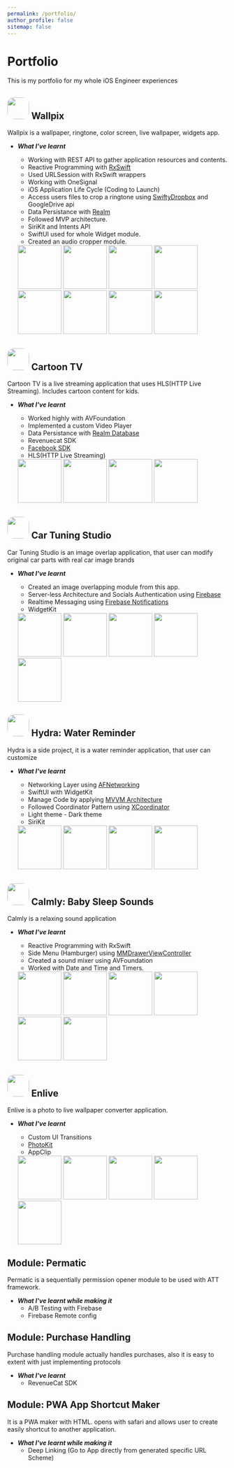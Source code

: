 ```yaml
---
permalink: /portfolio/
author_profile: false
sitemap: false
---
```


# Portfolio
This is my portfolio for my whole iOS Engineer experiences

## <img src="/assets/portfolio_images/wallpix-icon.png" width="50" style="border-radius:30%"> Wallpix
  
Wallpix is a wallpaper, ringtone, color screen, live wallpaper, widgets app.
* _**What I've learnt**_
  * Working with REST API to gather application resources and contents.
  * Reactive Programming with [RxSwift](https://github.com/ReactiveX/RxSwift)
  * Used URLSession with RxSwift wrappers
  * Working with OneSignal
  * iOS Application Life Cycle (Coding to Launch)
  * Access users files to crop a ringtone using [SwiftyDropbox](https://github.com/dropbox/SwiftyDropbox) and GoogleDrive api
  * Data Persistance with [Realm](https://developer.apple.com/library/ios///documentation/Cocoa/Conceptual/CoreData/index.html)
  * Followed MVP architecture.
  * SiriKit and Intents API
  * SwiftUI used for whole Widget module.
  * Created an audio cropper module.

  <img src="/assets/portfolio_images/wallpix.png" width="100">
  <img src="/assets/portfolio_images/wallpix(1).png" width="100">
  <img src="/assets/portfolio_images/wallpix(2).png" width="100">
  <img src="/assets/portfolio_images/wallpix(3).png" width="100">
  <img src="/assets/portfolio_images/wallpix(4).png" width="100">
  <img src="/assets/portfolio_images/wallpix(5).png" width="100">
  <img src="/assets/portfolio_images/wallpix(6).png" width="100">
  <img src="/assets/portfolio_images/wallpix(7).png" width="100">

## <img src="/assets/portfolio_images/icon-cartoon.png" width="50" style="border-radius:30%"> Cartoon TV

Cartoon TV is a live streaming application that uses HLS(HTTP Live Streaming). Includes cartoon content for kids.

* _**What I've learnt**_
  * Worked highly with AVFoundation
  * Implemented a custom Video Player
  * Data Persistance with [Realm Database](https://github.com/realm/realm-cocoa)
  * Revenuecat SDK
  * [Facebook SDK](https://developers.facebook.com/docs/ios/)
  * HLS(HTTP Live Streaming)

  <img src="/assets/portfolio_images/cartoon1.png" width="100">
  <img src="/assets/portfolio_images/cartoon2.png" width="100">
  <img src="/assets/portfolio_images/cartoon3.png" width="100">
  <img src="/assets/portfolio_images/cartoon4.png" width="100">

## <img src="/assets/portfolio_images/car-tuning-icon.png" width="50" style="border-radius:30%"> Car Tuning Studio

Car Tuning Studio is an image overlap application, that user can modify original car parts with real car image brands

* _**What I've learnt**_
  * Created an image overlapping module from this app.
  * Server-less Architecture and Socials Authentication using [Firebase](https://firebase.google.com)
  * Realtime Messaging using [Firebase Notifications](https://firebase.google.com/docs/notifications/)
  * WidgetKit
  
  <img src="/assets/portfolio_images/car1.png" width="100">
  <img src="/assets/portfolio_images/car2.png" width="100">
  <img src="/assets/portfolio_images/car3.png" width="100">
  <img src="/assets/portfolio_images/car4.png" width="100">
  <img src="/assets/portfolio_images/car5.png" width="100">


## <img src="/assets/portfolio_images/hydra-icon.png" width="50" style="border-radius:30%"> Hydra: Water Reminder

Hydra is a side project, it is a water reminder application, that user can customize 

* _**What I've learnt**_  
  * Networking Layer using [AFNetworking](https://github.com/AFNetworking/AFNetworking)
  * SwiftUI with WidgetKit
  * Manage Code by applying [MVVM Architecture](https://www.objc.io/issues/13-architecture/mvvm/)
  * Followed Coordinator Pattern using [XCoordinator](https://github.com/quickbirdstudios/XCoordinator)
  * Light theme - Dark theme
  * SiriKit


  <img src="/assets/portfolio_images/water1.png" width="100">
  <img src="/assets/portfolio_images/water2.png" width="100">
  <img src="/assets/portfolio_images/water3.png" width="100">
  <img src="/assets/portfolio_images/water4.png" width="100">

## <img src="/assets/portfolio_images/calmly-icon.png" width="50" style="border-radius:30%"> Calmly: Baby Sleep Sounds

Calmly is a relaxing sound application

* _**What I've learnt**_

  * Reactive Programming with RxSwift 
  * Side Menu (Hamburger) using [MMDrawerViewController](https://github.com/mutualmobile/MMDrawerController)
  * Created a sound mixer using AVFoundation
  * Worked with Date and Time and Timers.

  <img src="/assets/portfolio_images/calmly1.png" width="100">
  <img src="/assets/portfolio_images/calmly2.png" width="100">
  <img src="/assets/portfolio_images/calmly3.png" width="100">
  <img src="/assets/portfolio_images/calmly4.png" width="100">
  <img src="/assets/portfolio_images/calmly5.png" width="100">
  <img src="/assets/portfolio_images/calmly6.png" width="100">


## <img src="/assets/portfolio_images/icon-enlive.png" width="50" style="border-radius:30%"> Enlive
  Enlive is a photo to live wallpaper converter application.

* _**What I've learnt**_
  
  * Custom UI Transitions
  * [PhotoKit](https://developer.apple.com/documentation/photokit)
  * AppClip
  

  <img src="/assets/portfolio_images/enlive1.png" width="100">
  <img src="/assets/portfolio_images/enlive2.png" width="100">
  <img src="/assets/portfolio_images/enlive3.png" width="100">
  <img src="/assets/portfolio_images/enlive4.png" width="100">
  <img src="/assets/portfolio_images/enlive5.png" width="100">


## Module: Permatic
Permatic is a sequentially permission opener module to be used with ATT framework.

* _**What I've learnt while making it**_
  * A/B Testing with Firebase
  * Firebase Remote config


## Module: Purchase Handling

Purchase handling module actually handles purchases, also it is easy to extent with just implementing protocols

* _**What I've learnt**_
  * RevenueCat SDK

## Module: PWA App Shortcut Maker

It is a PWA maker with HTML. opens with safari and allows user to create easily shortcut to another application.

* _**What I've learnt while making it**_
  * Deep Linking (Go to App directly from generated specific URL Scheme)
